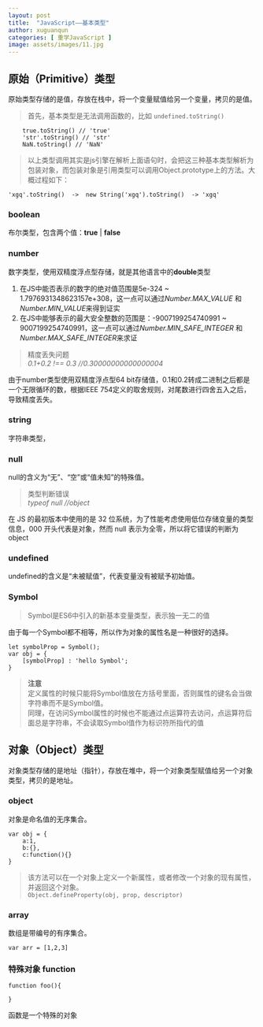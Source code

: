 ```yaml
---
layout: post
title:  "JavaScript——基本类型"
author: xuguanqun
categories: [ 重学JavaScript ]
image: assets/images/11.jpg
---
```


## 原始（Primitive）类型
原始类型存储的是值，存放在栈中，将一个变量赋值给另一个变量，拷贝的是值。
>首先，基本类型是无法调用函数的，比如 `undefined.toString()`  
```
    true.toString() // 'true'   
    'str'.toString() // 'str'  
    NaN.toString() // 'NaN'  
```
>以上类型调用其实是js引擎在解析上面语句时，会把这三种基本类型解析为包装对象，而包装对象是引用类型可以调用Object.prototype上的方法。大概过程如下：

` 'xgq'.toString()  ->  new String('xgq').toString()  -> 'xgq' `
### **boolean**
布尔类型，包含两个值：**true** | **false**
### **number**
数字类型，使用双精度浮点型存储，就是其他语言中的**double**类型
1. 在JS中能否表示的数字的绝对值范围是5e-324 ~ 1.7976931348623157e+308，这一点可以通过*Number.MAX_VALUE* 和 *Number.MIN_VALUE*来得到证实
2. 在JS中能够表示的最大安全整数的范围是：-9007199254740991 ~ 9007199254740991，这一点可以通过*Number.MIN_SAFE_INTEGER* 和 *Number.MAX_SAFE_INTEGER*来求证
> 精度丢失问题  
> *0.1+0.2 !== 0.3 //0.30000000000000004*

由于number类型使用双精度浮点型64 bit存储值，0.1和0.2转成二进制之后都是一个无限循环的数，根据IEEE 754定义的取舍规则，对尾数进行四舍五入之后，导致精度丢失。
### **string**
字符串类型，
### **null**
null的含义为“无”、“空”或“值未知”的特殊值。
> 类型判断错误  
> *typeof null //object*

在 JS 的最初版本中使用的是 32 位系统，为了性能考虑使用低位存储变量的类型信息，000 开头代表是对象，然而 null 表示为全零，所以将它错误的判断为 object
### **undefined**
undefined的含义是“未被赋值”，代表变量没有被赋予初始值。
### **Symbol**
> Symbol是ES6中引入的新基本变量类型，表示独一无二的值

由于每一个Symbol都不相等，所以作为对象的属性名是一种很好的选择。
```
let symbolProp = Symbol();
var obj = {
    [symbolProp] : 'hello Symbol';
}
```
>**注意**  
>定义属性的时候只能将Symbol值放在方括号里面，否则属性的键名会当做字符串而不是Symbol值。  
同理，在访问Symbol属性的时候也不能通过点运算符去访问，点运算符后面总是字符串，不会读取Symbol值作为标识符所指代的值

## 对象（Object）类型
对象类型存储的是地址（指针），存放在堆中，将一个对象类型赋值给另一个对象类型，拷贝的是地址。
### **object**
对象是命名值的无序集合。  
```
var obj = {
    a:1,
    b:{},
    c:function(){}
}
```
>该方法可以在一个对象上定义一个新属性，或者修改一个对象的现有属性，并返回这个对象。  
>`Object.defineProperty(obj, prop, descriptor)`
### **array**
数组是带编号的有序集合。
```
var arr = [1,2,3]
```
### 特殊对象 **function**
```
function foo(){
    
}
```
函数是一个特殊的对象
